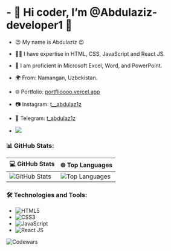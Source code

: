 # - 👋 Hi coder, I’m @Abdulaziz-developer1 👋  
- 😉 My name is Abdulaziz 😉  
- 👨‍💻 I have expertise in HTML, CSS, JavaScript and React JS.  
- 💼 I am proficient in Microsoft Excel, Word, and PowerPoint.  
- 🌍 From: Namangan, Uzbekistan.  
- 🌐 Portfolio: [portflioooo.vercel.app](https://portflioooo.vercel.app)  
- 📷 Instagram: [t__abdulaz1z](https://www.instagram.com/t__abdulaz1z)  
- 💬 Telegram: [t_abdulaz1z](https://t.me/t_abdulaz1z)

- ![](https://komarev.com/ghpvc/?username=abdulaziz-developer1&color=blue&theme=onedark)

### 📊 GitHub Stats:

| 💻 **GitHub Stats** | 🌐 **Top Languages** |
|--------------------|-----------------------|
| ![GitHub Stats](https://github-readme-stats.vercel.app/api?username=Abdulaziz-developer1&show_icons=true&theme=dark) | ![Top Languages](https://github-readme-stats.vercel.app/api/top-langs/?username=Abdulaziz-developer1&layout=compact&theme=dark) |

### 🛠️ Technologies and Tools:
- ![HTML5](https://img.shields.io/badge/HTML5-%23E34F26.svg?&style=for-the-badge&logo=html5&logoColor=white)
- ![CSS3](https://img.shields.io/badge/CSS3-%231572B6.svg?&style=for-the-badge&logo=css3&logoColor=white)
- ![JavaScript](https://img.shields.io/badge/JavaScript-%23F7DF1E.svg?&style=for-the-badge&logo=javascript&logoColor=black)
- ![React JS](https://img.shields.io/badge/react-020a29.svg?&style=for-the-badge&logo=react&logoColor=white)

![Codewars](https://www.codewars.com/users/Abdulaziz12/badges/large)
